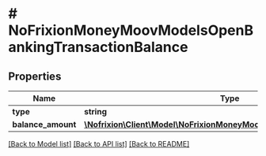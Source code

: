 # # NoFrixionMoneyMoovModelsOpenBankingTransactionBalance

## Properties

Name | Type | Description | Notes
------------ | ------------- | ------------- | -------------
**type** | **string** |  | [optional]
**balance_amount** | [**\Nofrixion\Client\Model\NoFrixionMoneyMoovModelsOpenBankingAmount**](NoFrixionMoneyMoovModelsOpenBankingAmount.md) |  | [optional]

[[Back to Model list]](../../README.md#models) [[Back to API list]](../../README.md#endpoints) [[Back to README]](../../README.md)
